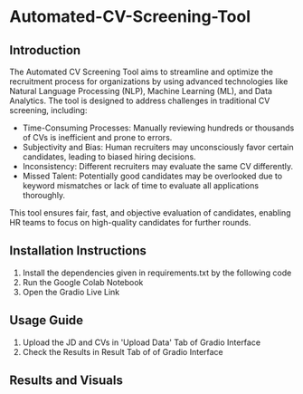 # Automated-CV-Screening-Tool

## Introduction

The Automated CV Screening Tool aims to streamline and optimize the recruitment process for organizations by using advanced technologies like Natural Language Processing (NLP), Machine Learning (ML), and Data Analytics. The tool is designed to address challenges in traditional CV screening, including:

- Time-Consuming Processes: Manually reviewing hundreds or thousands of CVs is inefficient and prone to errors.
- Subjectivity and Bias: Human recruiters may unconsciously favor certain candidates, leading to biased hiring decisions.
- Inconsistency: Different recruiters may evaluate the same CV differently.
- Missed Talent: Potentially good candidates may be overlooked due to keyword mismatches or lack of time to evaluate all applications thoroughly.

This tool ensures fair, fast, and objective evaluation of candidates, enabling HR teams to focus on high-quality candidates for further rounds.

## Installation Instructions

1. Install the dependencies given in requirements.txt by the following code
2. Run the Google Colab Notebook
3. Open the Gradio Live Link

## Usage Guide

1. Upload the JD and CVs in 'Upload Data' Tab of Gradio Interface
2. Check the Results in Result Tab of of Gradio Interface

## Results and Visuals


